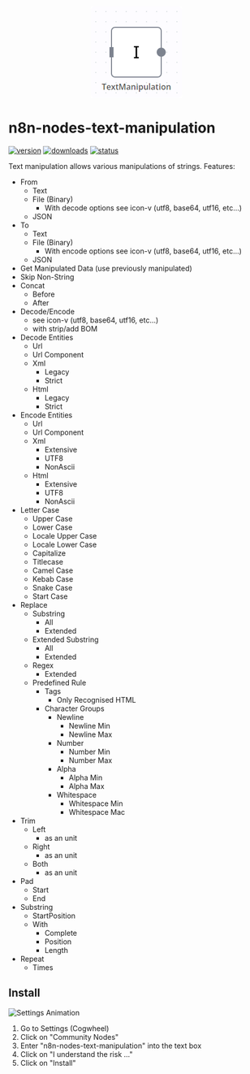 <p align="center">
  <img width="180" height="180" src="/assets/textManipulation/icon.png">
</p>

# n8n-nodes-text-manipulation

[![version](https://img.shields.io/npm/v/n8n-nodes-text-manipulation.svg)](https://www.npmjs.org/package/n8n-nodes-text-manipulation)
[![downloads](https://img.shields.io/npm/dt/n8n-nodes-text-manipulation.svg)](https://www.npmjs.org/package/n8n-nodes-text-manipulation)
[![status](https://github.com/lublak/n8n-nodes-text-manipulation/actions/workflows/node.js.yml/badge.svg)](https://github.com/lublak/n8n-nodes-text-manipulation/actions/workflows/node.js.yml)

Text manipulation allows various manipulations of strings.
Features:

- From
	- Text
	- File (Binary)
		- With decode options see icon-v (utf8, base64, utf16, etc...)
	- JSON
- To
	- Text
	- File (Binary)
		- With encode options see icon-v (utf8, base64, utf16, etc...)
	- JSON
- Get Manipulated Data (use previously manipulated)
- Skip Non-String
- Concat
	- Before
	- After
- Decode/Encode
	- see icon-v (utf8, base64, utf16, etc...)
	- with strip/add BOM
- Decode Entities
	- Url
	- Url Component
	- Xml
		- Legacy
		- Strict
	- Html
		- Legacy
		- Strict
- Encode Entities
	- Url
	- Url Component
	- Xml
		- Extensive
		- UTF8
		- NonAscii
	- Html
		- Extensive
		- UTF8
		- NonAscii
- Letter Case
	- Upper Case
	- Lower Case
	- Locale Upper Case
	- Locale Lower Case
	- Capitalize
	- Titlecase
	- Camel Case
	- Kebab Case
	- Snake Case
	- Start Case
- Replace
	- Substring
		- All
		- Extended
	- Extended Substring
		- All
		- Extended
	- Regex
		- Extended
	- Predefined Rule
		- Tags
			- Only Recognised HTML
		- Character Groups
			- Newline
				- Newline Min
				- Newline Max
			- Number
				- Number Min
				- Number Max
			- Alpha
				- Alpha Min
				- Alpha Max
			- Whitespace
				- Whitespace Min
				- Whitespace Mac
- Trim
	- Left
		- as an unit
	- Right
		- as an unit
	- Both
		- as an unit
- Pad
	- Start
	- End
- Substring
	- StartPosition
	- With
		- Complete
		- Position
		- Length
- Repeat
	- Times

## Install

![Settings Animation](/assets/install.gif)

1. Go to Settings (Cogwheel)
2. Click on "Community Nodes"
3. Enter "n8n-nodes-text-manipulation" into the text box
4. Click on "I understand the risk ..."
5. Click on "Install"